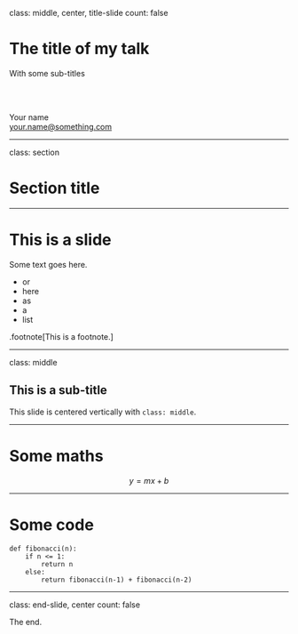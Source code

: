 class: middle, center, title-slide
count: false

# The title of my talk

With some sub-titles

<br><br>

Your name<br>
[your.name@something.com](mailto:your.name@something.com)

---

class: section

# Section title

---

# This is a slide

Some text goes here.

- or
- here
- as 
- a
- list

.footnote[This is a footnote.]

---

class: middle

## This is a sub-title

This slide is centered vertically with `class: middle`.

---

# Some maths 

$$y = mx + b$$

---

# Some code 

~~~
def fibonacci(n):
    if n <= 1:
        return n 
    else: 
        return fibonacci(n-1) + fibonacci(n-2)
~~~

---

class: end-slide, center
count: false

The end.